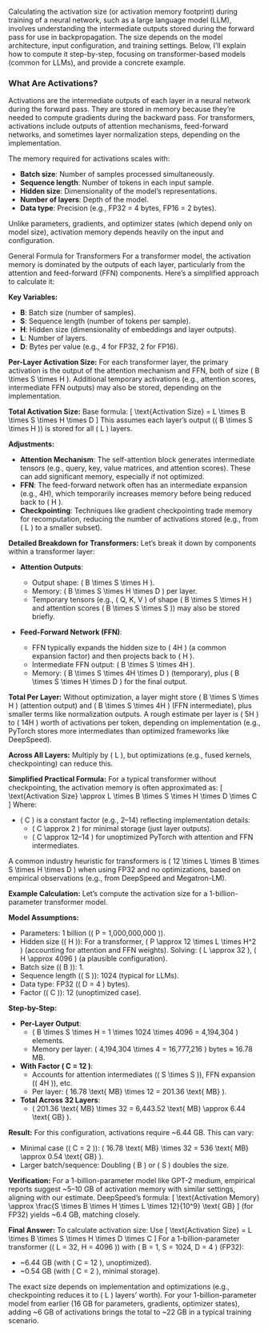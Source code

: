 Calculating the activation size (or activation memory footprint) during training of a neural network, such as a large language model (LLM), involves understanding the intermediate outputs stored during the forward pass for use in backpropagation. The size depends on the model architecture, input configuration, and training settings. Below, I’ll explain how to compute it step-by-step, focusing on transformer-based models (common for LLMs), and provide a concrete example.

### What Are Activations?

Activations are the intermediate outputs of each layer in a neural network during the forward pass. They are stored in memory because they’re needed to compute gradients during the backward pass. For transformers, activations include outputs of attention mechanisms, feed-forward networks, and sometimes layer normalization steps, depending on the implementation.

The memory required for activations scales with:

- **Batch size**: Number of samples processed simultaneously.
- **Sequence length**: Number of tokens in each input sample.
- **Hidden size**: Dimensionality of the model’s representations.
- **Number of layers**: Depth of the model.
- **Data type**: Precision (e.g., FP32 = 4 bytes, FP16 = 2 bytes).

Unlike parameters, gradients, and optimizer states (which depend only on model size), activation memory depends heavily on the input and configuration.

General Formula for Transformers
For a transformer model, the activation memory is dominated by the outputs of each layer, particularly from the attention and feed-forward (FFN) components. Here’s a simplified approach to calculate it:

**Key Variables:**
- **B**: Batch size (number of samples).
- **S**: Sequence length (number of tokens per sample).
- **H**: Hidden size (dimensionality of embeddings and layer outputs).
- **L**: Number of layers.
- **D**: Bytes per value (e.g., 4 for FP32, 2 for FP16).

**Per-Layer Activation Size:**
For each transformer layer, the primary activation is the output of the attention mechanism and FFN, both of size \( B \times S \times H \). Additional temporary activations (e.g., attention scores, intermediate FFN outputs) may also be stored, depending on the implementation.

**Total Activation Size:**
Base formula: 
\[ \text{Activation Size} = L \times B \times S \times H \times D \]
This assumes each layer’s output (\( B \times S \times H \)) is stored for all \( L \) layers.

**Adjustments:**
- **Attention Mechanism**: The self-attention block generates intermediate tensors (e.g., query, key, value matrices, and attention scores). These can add significant memory, especially if not optimized.
- **FFN**: The feed-forward network often has an intermediate expansion (e.g., 4H), which temporarily increases memory before being reduced back to \( H \).
- **Checkpointing**: Techniques like gradient checkpointing trade memory for recomputation, reducing the number of activations stored (e.g., from \( L \) to a smaller subset).

**Detailed Breakdown for Transformers:**
Let’s break it down by components within a transformer layer:

- **Attention Outputs**:
    - Output shape: \( B \times S \times H \).
    - Memory: \( B \times S \times H \times D \) per layer.
    - Temporary tensors (e.g., \( Q, K, V \) of shape \( B \times S \times H \) and attention scores \( B \times S \times S \)) may also be stored briefly.

- **Feed-Forward Network (FFN)**:
    - FFN typically expands the hidden size to \( 4H \) (a common expansion factor) and then projects back to \( H \).
    - Intermediate FFN output: \( B \times S \times 4H \).
    - Memory: \( B \times S \times 4H \times D \) (temporary), plus \( B \times S \times H \times D \) for the final output.

**Total Per Layer:**
Without optimization, a layer might store \( B \times S \times H \) (attention output) and \( B \times S \times 4H \) (FFN intermediate), plus smaller terms like normalization outputs. A rough estimate per layer is \( 5H \) to \( 14H \) worth of activations per token, depending on implementation (e.g., PyTorch stores more intermediates than optimized frameworks like DeepSpeed).

**Across All Layers:**
Multiply by \( L \), but optimizations (e.g., fused kernels, checkpointing) can reduce this.

**Simplified Practical Formula:**
For a typical transformer without checkpointing, the activation memory is often approximated as:
\[ \text{Activation Size} \approx L \times B \times S \times H \times D \times C \]
Where:
- \( C \) is a constant factor (e.g., 2–14) reflecting implementation details:
    - \( C \approx 2 \) for minimal storage (just layer outputs).
    - \( C \approx 12–14 \) for unoptimized PyTorch with attention and FFN intermediates.

A common industry heuristic for transformers is \( 12 \times L \times B \times S \times H \times D \) when using FP32 and no optimizations, based on empirical observations (e.g., from DeepSpeed and Megatron-LM).

**Example Calculation:**
Let’s compute the activation size for a 1-billion-parameter transformer model.

**Model Assumptions:**
- Parameters: 1 billion (\( P = 1,000,000,000 \)).
- Hidden size (\( H \)): For a transformer, \( P \approx 12 \times L \times H^2 \) (accounting for attention and FFN weights). Solving: \( L \approx 32 \), \( H \approx 4096 \) (a plausible configuration).
- Batch size (\( B \)): 1.
- Sequence length (\( S \)): 1024 (typical for LLMs).
- Data type: FP32 (\( D = 4 \) bytes).
- Factor (\( C \)): 12 (unoptimized case).

**Step-by-Step:**
- **Per-Layer Output**:
    - \( B \times S \times H = 1 \times 1024 \times 4096 = 4,194,304 \) elements.
    - Memory per layer: \( 4,194,304 \times 4 = 16,777,216 \) bytes ≈ 16.78 MB.
- **With Factor \( C = 12 \)**:
    - Accounts for attention intermediates (\( S \times S \)), FFN expansion (\( 4H \)), etc.
    - Per layer: \( 16.78 \text{ MB} \times 12 = 201.36 \text{ MB} \).
- **Total Across 32 Layers**:
    - \( 201.36 \text{ MB} \times 32 = 6,443.52 \text{ MB} \approx 6.44 \text{ GB} \).

**Result:**
For this configuration, activations require ~6.44 GB. This can vary:
- Minimal case (\( C = 2 \)): \( 16.78 \text{ MB} \times 32 = 536 \text{ MB} \approx 0.54 \text{ GB} \).
- Larger batch/sequence: Doubling \( B \) or \( S \) doubles the size.

**Verification:**
For a 1-billion-parameter model like GPT-2 medium, empirical reports suggest ~5–10 GB of activation memory with similar settings, aligning with our estimate. DeepSpeed’s formula: 
\[ \text{Activation Memory} \approx \frac{S \times B \times H \times L \times 12}{10^9} \text{ GB} \] (for FP32) yields ~6.4 GB, matching closely.

**Final Answer:**
To calculate activation size:
Use 
\[ \text{Activation Size} = L \times B \times S \times H \times D \times C \]
For a 1-billion-parameter transformer (\( L = 32, H = 4096 \)) with \( B = 1, S = 1024, D = 4 \) (FP32):
- ~6.44 GB (with \( C = 12 \), unoptimized).
- ~0.54 GB (with \( C = 2 \), minimal storage).

The exact size depends on implementation and optimizations (e.g., checkpointing reduces it to \( L \) layers’ worth). For your 1-billion-parameter model from earlier (16 GB for parameters, gradients, optimizer states), adding ~6 GB of activations brings the total to ~22 GB in a typical training scenario.

